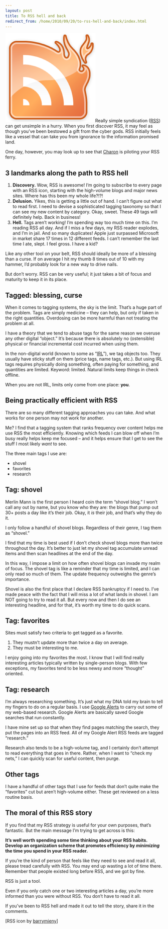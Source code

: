 ```yaml
---
layout: post
title: To RSS hell and back
redirect_from: /home/2010/09/20/to-rss-hell-and-back/index.html
---
```

<p style="text-align: left;"><a href="/img/rss-fire-pe.png"><img class="size-full wp-image-1472 aligncenter" title="rss-fire-pe" src="/img/rss-fire-pe.png" alt="" width="287" height="283" /></a>Really simple syndication (<a href="http://en.wikipedia.org/wiki/RSS">RSS</a>) can get unsimple in a hurry.  When you first discover RSS, it may feel as though you’ve been bestowed a gift from the cyber gods.  RSS initially feels like a vessel that can take you from ignorance to the information promised land.</p>
<p style="text-align: left;">One day, however, you may look up to see that <a href="http://en.wikipedia.org/wiki/Charon_(mythology)">Charon</a> is piloting your RSS ferry.</p>
<h2 id="landmarksalongthepathtorsshell">3 landmarks along the path to RSS hell</h2>
<ol>
<li><strong>Discovery.</strong> Wow, RSS is awesome! I’m going to subscribe to every page with an RSS icon, starting with the high-volume blogs and major news sites. Where has this been my whole life?!?!</li>
<li><strong>Delusion.</strong> Yikes, this is getting a little out of hand. I can’t figure out what to read first. I need to devise a sophisticated tagging taxonomy so that I can see my new content by category. Okay, sweet. These 49 tags will definitely help. Back in business!</li>
<li><strong>Hell.</strong> Tags aren’t working! I’m spending way too much time on this. I’m reading RSS all day. And if I miss a few days, my RSS reader explodes, and I’m in jail. And so many duplicates! Apple just surpassed Microsoft in market share 17 times in 12 different feeds. I can’t remember the last time I ate, slept. I feel gross. I have a kid?</li>
</ol>
<p>Like any other tool on your belt, RSS should ideally be more of a blessing than a curse.  If on average I hit my thumb 8 times out of 10 with my hammer, I’d probably look for a new way to drive nails.</p>
<p>But don’t worry.  RSS can be very useful; it just takes a bit of focus and maturity to keep it in its place.</p>
<h2 id="firstthetagproblem">Tagged: blessing, curse</h2>
<p>When it comes to tagging systems, the sky is the limit.  That’s a huge part of the problem. Tags are simply medicine – they can help, but only if taken in the right quantities. Overdosing can be more harmful than not treating the problem at all.</p>
<p>I have a theory that we tend to abuse tags for the same reason we overuse any other digital “object.” It’s because there is absolutely no (ostensible) physical or financial incremental cost incurred when using them.</p>
<p>In the non-digital world (known to some as “<a href="http://blogs.hbr.org/cs/2010/07/10_reasons_to_stop_apologizing.html">IRL</a>”), we tag objects too. They usually have sticky stuff on them (price tags, name tags, etc.). But using IRL tags requires physically doing something, often paying for something, and quantities are limited. Keyword: limited. Natural limits keep things in check offline.</p>
<p>When you are not IRL, limits only come from one place: <strong>you</strong>.</p>
<h2 id="beingpracticallyefficientwithrss">Being practically efficient with RSS</h2>
<p>There are so many different tagging approaches you can take.  And what works for one person may not work for another.</p>
<p>Me? I find that a tagging system that ranks frequency over content helps me use RSS the most efficiently.  Knowing which feeds I can blow off when I’m busy really helps keep me focused – and it helps ensure that I get to see the stuff I most likely <em>want</em> to see.</p>
<p>The three main tags I use are:</p>
<ul>
<li>shovel</li>
<li>favorites</li>
<li>research</li>
</ul>
<h2 id="tag:shovel">Tag: shovel</h2>
<p>Merlin Mann is the first person I heard coin the term “shovel blog.”  I won’t call any out by name, but you know who they are: the blogs that pump out 30+ posts a day like it’s their job. Okay, it <em>is</em> their job, and that’s why they do it.</p>
<p>I only follow a handful of shovel blogs.  Regardless of their genre, I tag them as “shovel.”</p>
<p>I find that my time is best used if I don’t check shovel blogs more than twice throughout the day.  It’s better to just let my shovel tag accumulate unread items and then scan headlines at the end of the day.</p>
<p>In this way, I impose a limit on how often shovel blogs can invade my realm of focus.  The shovel tag is like a reminder that my time is limited, and I can only read so much of them.  The update frequency outweighs the genre’s importance.</p>
<p>Shovel is also the first place that I declare RSS bankruptcy if I need to.  I’ve made peace with the fact that I will miss a lot of what lands in shovel.  I am NOT going to try to read it all. But every now and then I do see an interesting headline, and for that, it’s worth my time to do quick scans.</p>
<h2 id="tag:favorites">Tag: favorites</h2>
<p>Sites must satisfy two criteria to get tagged as a favorite.</p>
<ol>
<li>They mustn’t update more than twice a day on average.</li>
<li>They must be interesting to me.</li>
</ol>
<p>I enjoy going into my favorites the most.  I know that I will find really interesting articles typically written by single-person blogs.  With few exceptions, my favorites tend to be less newsy and more “thought” oriented.</p>
<h2 id="tag:research">Tag: research</h2>
<p>I’m always researching something.  It’s just what my DNA told my brain to tell my fingers to do on a regular basis.  I use <a href="http://www.google.com/alerts">Google Alerts</a> to carry out some of my web-based research.  Google Alerts are basically saved Google searches that run constantly.</p>
<p>I have mine set up so that when they find pages matching the search, they put the pages into an RSS feed.  All of my Google Alert RSS feeds are tagged “research.”</p>
<p>Research also tends to be a high-volume tag, and I certainly don’t attempt to read everything that goes in there.  Rather, when I want to “check my nets,” I can quickly scan for useful content, then purge.</p>
<h2 id="othertags">Other tags</h2>
<p>I have a handful of other tags that I use for feeds that don’t quite make the “favorites” cut but aren’t high-volume either.  These get reviewed on a less routine basis.</p>
<h2 id="themoralofthisrssstory">The moral of this RSS story</h2>
<p>If you find that my RSS strategy is useful for your own purposes, that’s fantastic. But the main message I’m trying to get across is this:</p>
<p><strong>It’s well worth spending some time thinking about your RSS habits. Develop an organization scheme that promotes efficiency by <em>minimizing</em> the time you spend in your RSS reader.</strong></p>
<p>If you’re the kind of person that feels like they need to see and read it all, please tread carefully with RSS.  You may end up wasting a lot of time there.  Remember that people existed long before RSS, and we got by fine.</p>
<p>RSS is just a tool.</p>
<p>Even if you only catch one or two interesting articles a day, you’re more informed than you were without RSS.  You don’t have to read it all.</p>
<p>If you’ve been to RSS hell and made it out to tell the story, share it in the comments.</p>
<p>[RSS icon by <a href="http://barrymieny.deviantart.com/art/NewsFire-55219003">barrymieny</a>]</p>
